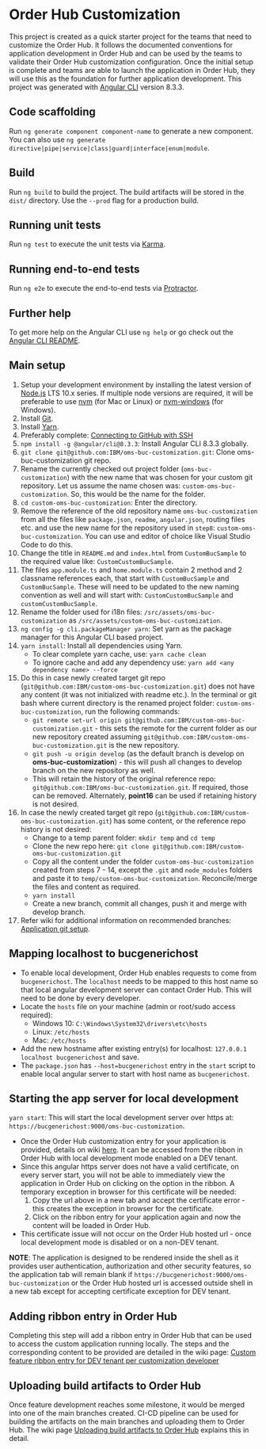 # Order Hub Customization

This project is created as a quick starter project for the teams that need to customize the Order Hub. It follows the documented conventions for application development in Order Hub and can be used by the teams to validate their Order Hub customization configuration. Once the initial setup is complete and teams are able to launch the application in Order Hub, they will use this as the foundation for further application development.
This project was generated with [Angular CLI](https://github.com/angular/angular-cli) version 8.3.3.

## Code scaffolding

Run `ng generate component component-name` to generate a new component. You can also use `ng generate directive|pipe|service|class|guard|interface|enum|module`.

## Build

Run `ng build` to build the project. The build artifacts will be stored in the `dist/` directory. Use the `--prod` flag for a production build.

## Running unit tests

Run `ng test` to execute the unit tests via [Karma](https://karma-runner.github.io).

## Running end-to-end tests

Run `ng e2e` to execute the end-to-end tests via [Protractor](http://www.protractortest.org/).

## Further help

To get more help on the Angular CLI use `ng help` or go check out the [Angular CLI README](https://github.com/angular/angular-cli/blob/master/README.md).

## Main setup

1. Setup your development environment by installing the latest version of [Node.js](https://nodejs.org/en/download/releases/) LTS 10.x series. If multiple node versions are required, it will be preferable to use [nvm](https://github.com/nvm-sh/nvm) (for Mac or Linux) or [nvm-windows](https://github.com/coreybutler/nvm-windows) (for Windows).
2. Install [Git](https://git-scm.com/).
3. Install [Yarn](https://yarnpkg.com/en/docs/install).
4. Preferably complete: [Connecting to GitHub with SSH](https://help.github.com/en/articles/connecting-to-github-with-ssh)
5. `npm install -g @angular/cli@8.3.3`: Install Angular CLI 8.3.3 globally.
6. `git clone git@github.com:IBM/oms-buc-customization.git`: Clone oms-buc-customization git repo.
7. Rename the currently checked out project folder (`oms-buc-customization`) with the new name that was chosen for your custom git repository. Let us assume the name chosen was: `custom-oms-buc-customization`. So, this would be the name for the folder.
8. `cd custom-oms-buc-customization`: Enter the directory.
9. Remove the reference of the old repository name `oms-buc-customization` from all the files like `package.json`, `readme`, `angular.json`, routing files etc. and use the new name for the repository used in `step8`: `custom-oms-buc-customization`. You can use and editor of choice like Visual Studio Code to do this.
10. Change the title in `README.md` and `index.html` from `CustomBucSample` to the required value like: `CustomCustomBucSample`.
11. The files `app.module.ts` and `home.module.ts` contain 2 method and 2 classname references each, that start with `CustomBucSample` and `CustomBucSample`. These will need to be updated to the new naming convention as well and will start with: `CustomCustomBucSample` and `customCustomBucSample`.
12. Rename the folder used for i18n files: `/src/assets/oms-buc-customization` as `/src/assets/custom-oms-buc-customization`.
13. `ng config -g cli.packageManager yarn`: Set yarn as the package manager for this Angular CLI based project.
14. `yarn install`: Install all dependencies using Yarn.
    * To clear complete yarn cache, use: `yarn cache clean`
    * To ignore cache and add any dependency use: `yarn add <any dependency name> --force`
15. Do this in case newly created target git repo (`git@github.com:IBM/custom-oms-buc-customization.git`) does not have any content (it was not initialized with readme etc.). In the terminal or git bash where current directory is the renamed project folder: `custom-oms-buc-customization`, run the following commands:
    * `git remote set-url origin git@github.com:IBM/custom-oms-buc-customization.git` - this sets the remote for the current folder as our new repository created assuming `git@github.com:IBM/custom-oms-buc-customization.git` is the new repository.
    * `git push -u origin develop` (as the default branch is develop on **oms-buc-customization**) - this will push all changes to develop branch on the new repository as well.
    * This will retain the history of the original reference repo: `git@github.com:IBM/oms-buc-customization.git`. If required, those can be removed. Alternately, **point16** can be used if retaining history is not desired.
16. In case the newly created target git repo (`git@github.com:IBM/custom-oms-buc-customization.git`) has some content, or the reference repo history is not desired:
    * Change to a temp parent folder: `mkdir temp` and `cd temp`
    * Clone the new repo here: `git clone git@github.com:IBM/custom-oms-buc-customization.git`
    * Copy all the content under the folder `custom-oms-buc-customization` created from steps 7 - 14, except the `.git` and `node_modules` folders and paste it to `temp/custom-oms-buc-customization`. Reconcile/merge the files and content as required.
    * `yarn install`
    * Create a new branch, commit all changes, push it and merge with develop branch.
17. Refer wiki for additional information on recommended branches: [Application git setup](https://github.com/IBM/oms-buc-customization/wiki/Application-git-setup).

## Mapping localhost to bucgenerichost

* To enable local development, Order Hub enables requests to come from `bucgenerichost`. The `localhost` needs to be mapped to this host name so that local angular development server can contact Order Hub. This will need to be done by every developer.
* Locate the `hosts` file on your machine (admin or root/sudo access required):
    * Windows 10: `C:\Windows\System32\drivers\etc\hosts`
    * Linux: `/etc/hosts`
    * Mac: `/etc/hosts`
* Add the new hostname after existing entry(s) for localhost: `127.0.0.1 localhost bucgenerichost` and save.
* The `package.json` has `--host=bucgenerichost` entry in the `start` script to enable local angular server to start with host name as `bucgenerichost`.

## Starting the app server for local development

`yarn start`: This will start the local development server over https at: `https://bucgenerichost:9000/oms-buc-customization`.
* Once the Order Hub customization entry for your application is provided, details on wiki [here](https://github.com/IBM/oms-buc-customization/wiki/Custom-feature-ribbon-entry-for-DEV-tenant-per-customization-developer). It can be accessed from the ribbon in Order Hub with local development mode enabled on a DEV tenant.
* Since this angular https server does not have a valid certificate, on every server start, you will not be able to immediately view the application in Order Hub on clicking on the option in the ribbon. A temporary exception in browser for this certificate will be needed:
    1. Copy the url above in a new tab and accept the certificate error - this creates the exception in browser for the certificate.
    2. Click on the ribbon entry for your application again and now the content will be loaded in Order Hub.
* This certificate issue will not occur on the Order Hub hosted url - once local development mode is disabled or on a non-DEV tenant.

**NOTE**: The application is designed to be rendered inside the shell as it provides user authentication, authorization and other security features, so the application tab will remain blank if `https://bucgenerichost:9000/oms-buc-customization` or the Order Hub hosted url is accessed outside shell in a new tab except for accepting certificate exception for DEV tenant.

## Adding ribbon entry in Order Hub

Completing this step will add a ribbon entry in Order Hub that can be used to access the custom application running locally.
The steps and the corresponding content to be provided are detailed in the wiki page: [Custom feature ribbon entry for DEV tenant per customization developer](https://github.com/IBM/oms-buc-customization/wiki/Custom-feature-ribbon-entry-for-DEV-tenant-per-customization-developer)

## Uploading build artifacts to Order Hub

Once feature development reaches some milestone, it would be merged into one of the main branches created.
CI-CD pipeline can be used for building the artifacts on the main branches and uploading them to Order Hub. The wiki page [Uploading build artifacts to Order Hub](https://github.com/IBM/oms-buc-customization/wiki/Uploading-build-artifacts-to-BUC) explains this in detail.
